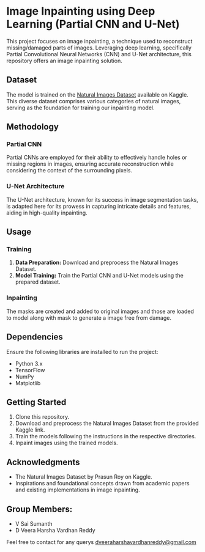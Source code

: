 
# Image Inpainting using Deep Learning (Partial CNN and U-Net)

This project focuses on image inpainting, a technique used to reconstruct missing/damaged parts of images. Leveraging deep learning, specifically Partial Convolutional Neural Networks (CNN) and U-Net architecture, this repository offers an image inpainting solution.

## Dataset
The model is trained on the [Natural Images Dataset](https://www.kaggle.com/datasets/prasunroy/natural-images) available on Kaggle. This diverse dataset comprises various categories of natural images, serving as the foundation for training our inpainting model.

## Methodology
### Partial CNN
Partial CNNs are employed for their ability to effectively handle holes or missing regions in images, ensuring accurate reconstruction while considering the context of the surrounding pixels.

### U-Net Architecture
The U-Net architecture, known for its success in image segmentation tasks, is adapted here for its prowess in capturing intricate details and features, aiding in high-quality inpainting.

## Usage
### Training
1. **Data Preparation:** Download and preprocess the Natural Images Dataset.
2. **Model Training:** Train the Partial CNN and U-Net models using the prepared dataset.

### Inpainting
The masks are created and added to original images and those are loaded to model along with mask to generate a image free from damage.

## Dependencies
Ensure the following libraries are installed to run the project:
- Python 3.x
- TensorFlow
- NumPy
- Matplotlib

## Getting Started
1. Clone this repository.
2. Download and preprocess the Natural Images Dataset from the provided Kaggle link.
3. Train the models following the instructions in the respective directories.
4. Inpaint images using the trained models.

## Acknowledgments
- The Natural Images Dataset by Prasun Roy on Kaggle.
- Inspirations and foundational concepts drawn from academic papers and existing implementations in image inpainting.

## Group Members:
- V Sai Sumanth
- D Veera Harsha Vardhan Reddy

Feel free to contact for any querys 
dveeraharshavardhanreddy@gmail.com
